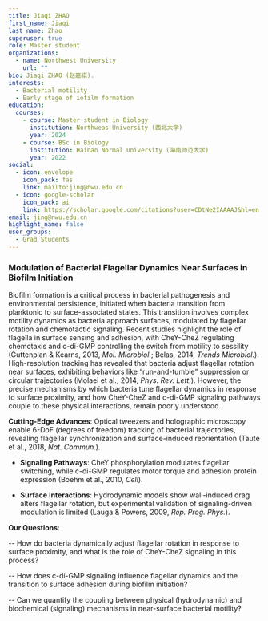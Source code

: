 ```yaml
---
title: Jiaqi ZHAO
first_name: Jiaqi
last_name: Zhao
superuser: true
role: Master student
organizations:
  - name: Northwest University
    url: ""
bio: Jiaqi ZHAO (赵嘉祺).
interests:
  - Bacterial motility
  - Early stage of iofilm formation
education:
  courses:
    - course: Master student in Biology
      institution: Northweas University (西北大学)
      year: 2024
    - course: BSc in Biology
      institution: Hainan Normal University (海南师范大学)
      year: 2022
social:
  - icon: envelope
    icon_pack: fas
    link: mailto:jing@nwu.edu.cn
  - icon: google-scholar
    icon_pack: ai
    link: https://scholar.google.com/citations?user=CDtNe2IAAAAJ&hl=en
email: jing@nwu.edu.cn
highlight_name: false
user_groups:
  - Grad Students
---
```


### Modulation of Bacterial Flagellar Dynamics Near Surfaces in Biofilm Initiation


Biofilm formation is a critical process in bacterial pathogenesis and environmental persistence, initiated when bacteria transition from planktonic to surface-associated states. This transition involves complex motility dynamics as bacteria approach surfaces, modulated by flagellar rotation and chemotactic signaling. Recent studies highlight the role of flagella in surface sensing and adhesion, with CheY-CheZ regulating chemotaxis and c-di-GMP controlling the switch from motility to sessility (Guttenplan & Kearns, 2013, _Mol. Microbiol._; Belas, 2014, _Trends Microbiol._). High-resolution tracking has revealed that bacteria adjust flagellar rotation near surfaces, exhibiting behaviors like “run-and-tumble” suppression or circular trajectories (Molaei et al., 2014, _Phys. Rev. Lett._). However, the precise mechanisms by which bacteria tune flagellar dynamics in response to surface proximity, and how CheY-CheZ and c-di-GMP signaling pathways couple to these physical interactions, remain poorly understood.

**Cutting-Edge Advances**:
Optical tweezers and holographic microscopy enable 6-DoF (degrees of freedom) tracking of bacterial trajectories, revealing flagellar synchronization and surface-induced reorientation (Taute et al., 2018, _Nat. Commun._).
    
- **Signaling Pathways**: CheY phosphorylation modulates flagellar switching, while c-di-GMP regulates motor torque and adhesion protein expression (Boehm et al., 2010, _Cell_).
    
- **Surface Interactions**: Hydrodynamic models show wall-induced drag alters flagellar rotation, but experimental validation of signaling-driven modulation is limited (Lauga & Powers, 2009, _Rep. Prog. Phys._).
    

**Our Questions**:

-- How do bacteria dynamically adjust flagellar rotation in response to surface proximity, and what is the role of CheY-CheZ signaling in this process?
    
-- How does c-di-GMP signaling influence flagellar dynamics and the transition to surface adhesion during biofilm initiation?
    
-- Can we quantify the coupling between physical (hydrodynamic) and biochemical (signaling) mechanisms in near-surface bacterial motility?
    